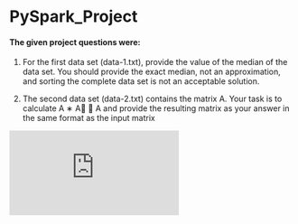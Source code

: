 # PySpark_Project

#### The given project questions were:

1. For the first data set (data-1.txt), provide the value of the median of the data set. You should provide the exact median, not an approximation, and sorting the complete data set is not an acceptable solution.

2. The second data set (data-2.txt) contains the matrix A. Your task is to calculate A ∗ A􏰀 ∗ A and provide the resulting matrix as your answer in the same format as the input matrix


![equation](http://www.sciweavers.org/tex2img.php?eq=1%2Bsin%28mc%5E2%29&bc=White&fc=Black&im=jpg&fs=12&ff=arev&edit=)
